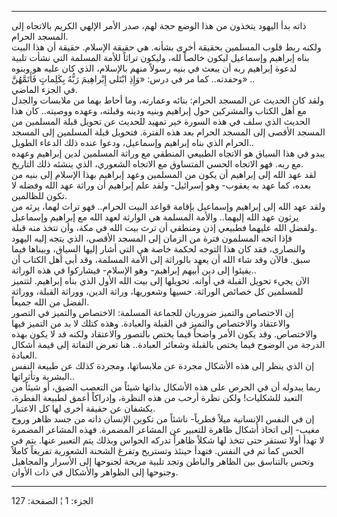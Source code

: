 ------------------------------------------------------------------------

ذاته بدأ اليهود يتخذون من هذا الوضع حجة لهم، صدر الأمر الإلهي الكريم
بالاتجاه إلى المسجد الحرام.  
ولكنه ربط قلوب المسلمين بحقيقة أخرى بشأنه. هي حقيقة الإسلام. حقيقة أن
هذا البيت بناه إبراهيم وإسماعيل ليكون خالصاً لله، وليكون تراثاً للأمة
المسلمة التي نشأت تلبية لدعوة إبراهيم ربه أن يبعث في بنيه رسولاً منهم
بالإسلام، الذي كان عليه هو وبنوه وحفدته.. كما مر في درس: «وَإِذِ ابْتَلى
إِبْراهِيمَ رَبُّهُ بِكَلِماتٍ فَأَتَمَّهُنَّ» ..  
في الجزء الماضي.  
ولقد كان الحديث عن المسجد الحرام: بنائه وعمارته، وما أحاط بهما من
ملابسات والجدل مع أهل الكتاب والمشركين حول إبراهيم وبنيه ودينه وقبلته،
وعهده ووصيته.. كان هذا الحديث الذي سلف في هذه السورة خير تمهيد للحديث عن
تحويل قبلة المسلمين من المسجد الأقصى إلى المسجد الحرام بعد هذه الفترة.
فتحويل قبلة المسلمين إلى المسجد الحرام الذي بناه إبراهيم وإسماعيل، ودعوا
عنده ذلك الدعاء الطويل..  
يبدو في هذا السياق هو الاتجاه الطبيعي المنطقي مع وراثة المسلمين لدين
إبراهيم وعهده مع ربه. فهو الاتجاه الحسي المتساوق مع الاتجاه الشعوري،
الذي ينشئه ذلك التاريخ.  
لقد عهد الله إلى إبراهيم أن يكون من المسلمين وعهد إبراهيم بهذا الإسلام
إلى بنيه من بعده، كما عهد به يعقوب- وهو إسرائيل- ولقد علم إبراهيم أن
وراثة عهد الله وفضله لا تكون للظالمين.  
ولقد عهد الله إلى إبراهيم وإسماعيل بإقامة قواعد البيت الحرام.. فهو تراث
لهما، يرثه من يرثون عهد الله إليهما.. والأمة المسلمة هي الوارثة لعهد
الله مع إبراهيم وإسماعيل ولفضل الله عليهما فطبيعي إذن ومنطقي أن ترث بيت
الله في مكة، وأن تتخذ منه قبلة.  
فإذا اتجه المسلمون فترة من الزمان إلى المسجد الأقصى، الذي يتجه إليه
اليهود والنصارى، فقد كان هذا التوجه لحكمة خاصة هي التي أشار إليها
السياق، وبيناها فيما سبق. فالآن وقد شاء الله أن يعهد بالوراثة إلى الأمة
المسلمة، وقد أبى أهل الكتاب أن يفيئوا إلى دين أبيهم إبراهيم- وهو
الإسلام- فيشاركوا في هذه الوراثة..  
الآن يجيء تحويل القبلة في أوانه. تحويلها إلى بيت الله الأول الذي بناه
إبراهيم. لتتميز للمسلمين كل خصائص الوراثة. حسيها وشعوريها، وراثة الدين،
ووراثة القبلة، ووراثة الفضل من الله جميعاً.  
إن الاختصاص والتميز ضروريان للجماعة المسلمة: الاختصاص والتميز في التصور
والاعتقاد والاختصاص والتميز في القبلة والعبادة. وهذه كتلك لا بد من
التميز فيها والاختصاص. وقد يكون الأمر واضحاً فيما يختص بالتصور والاعتقاد
ولكنه قد لا يكون بهذه الدرجة من الوضوح فيما يختص بالقبلة وشعائر
العبادة.. هنا تعرض التفاتة إلى قيمة أشكال العبادة.  
إن الذي ينظر إلى هذه الأشكال مجردة عن ملابساتها، ومجردة كذلك عن طبيعة
النفس البشرية وتأثراتها..  
ربما يبدوله أن في الحرص على هذه الأشكال بذاتها شيئاً من التعصب الضيق، أو
شيئاً من التعبد للشكليات! ولكن نظرة أرحب من هذه النظرة، وإدراكاً أعمق
لطبيعة الفطرة، يكشفان عن حقيقة أخرى لها كل الاعتبار.  
إن في النفس الإنسانية ميلاً فطرياً- ناشئاً من تكوين الإنسان ذاته من جسد
ظاهر وروح مغيب- إلى اتخاذ أشكال ظاهرة للتعبير عن المشاعر المضمرة. فهذه
المشاعر المضمرة لا تهدأ أولا تستقر حتى تتخذ لها شكلاً ظاهراً تدركه الحواس
وبذلك يتم التعبير عنها. يتم في الحس كما تم في النفس. فتهدأ حينئذ وتستريح
وتفرغ الشحنة الشعورية تفريغاً كاملاً وتحس بالتناسق بين الظاهر والباطن وتجد
تلبية مريحة لجنوحها إلى الأسرار والمجاهيل وجنوحها إلى الظواهر والأشكال
في ذات الأوان.

------------------------------------------------------------------------

الجزء: 1 ¦ الصفحة: 127
